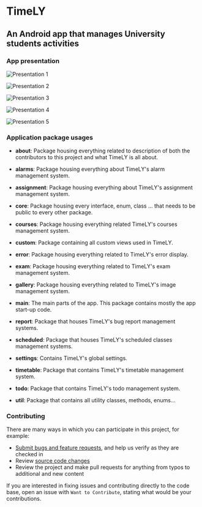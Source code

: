 # TimeLY

## An Android app that manages University students activities

### App presentation

![Presentation 1](/presentation/1.jpg?raw=true)

![Presentation 2](/presentation/2.jpg?raw=true)

![Presentation 3](/presentation/3.jpg?raw=true)

![Presentation 4](/presentation/4.jpg?raw=true)

![Presentation 5](/presentation/5.jpg?raw=true)

### Application package usages

* **about**: Package housing everything related to description of both the contributors to this project
          and what TimeLY is all about.
          
* **alarms**: Package housing everything about TimeLY's alarm management system.

* **assignment**: Package housing everything about TimeLY's assignment management system.

* **core**: Package housing every interface, enum, class ... that needs to be public to every other package.
         
* **courses**: Package housing everything related TimeLY's courses management system.

* **custom**: Package containing all custom views used in TimeLY.

* **error**: Package housing everything related to TimeLY's error display.

* **exam**: Package housing everything related to TimeLY's exam management system.

* **gallery**: Package housing everything related to TimeLY's image management system.

* **main**: The main parts of the app. This package contains mostly the app start-up code.

* **report**: Package that houses TimeLY's bug report management systems.

* **scheduled**: Package that houses TimeLY's scheduled classes management systems.

* **settings**: Contains TimeLY's global settings.

* **timetable**: Package that contains TimeLY's timetable management system.
  
* **todo**: Package that contains TimeLY's todo management system.

* **util**: Package that contains all utility classes, methods, enums...


### Contributing

There are many ways in which you can participate in this project, for example:

* [Submit bugs and feature requests](https://github.com/noahweasley/TimeLY/issues), and help us verify as they are checked in
* Review [source code changes](https://github.com/noahweasley/TimeLY/pulls)
* Review the project and make pull requests for anything from typos to additional and new content


If you are interested in fixing issues and contributing directly to the code base, open an issue with `Want to Contribute`, stating what would be your contributions.
